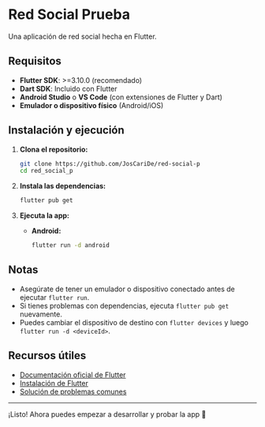 # Red Social Prueba

Una aplicación de red social hecha en Flutter.

## Requisitos

- **Flutter SDK**: >=3.10.0 (recomendado)
- **Dart SDK**: Incluido con Flutter
- **Android Studio** o **VS Code** (con extensiones de Flutter y Dart)
- **Emulador o dispositivo físico** (Android/iOS)

## Instalación y ejecución

1. **Clona el repositorio:**
   ```bash
   git clone https://github.com/JosCariDe/red-social-p
   cd red_social_p
   ```

2. **Instala las dependencias:**
   ```bash
   flutter pub get
   ```

3. **Ejecuta la app:**
   - **Android:**
     ```bash
     flutter run -d android
     ```



## Notas
- Asegúrate de tener un emulador o dispositivo conectado antes de ejecutar `flutter run`.
- Si tienes problemas con dependencias, ejecuta `flutter pub get` nuevamente.
- Puedes cambiar el dispositivo de destino con `flutter devices` y luego `flutter run -d <deviceId>`.

## Recursos útiles
- [Documentación oficial de Flutter](https://docs.flutter.dev/)
- [Instalación de Flutter](https://docs.flutter.dev/get-started/install)
- [Solución de problemas comunes](https://docs.flutter.dev/get-started/test-drive?tab=terminal#troubleshooting)

---
¡Listo! Ahora puedes empezar a desarrollar y probar la app 🚀
